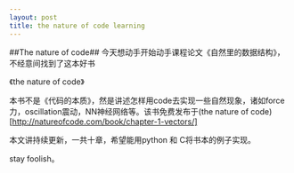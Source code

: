```yaml
---
layout: post
title: the nature of code learning
---
```



##The nature of code##
今天想动手开始动手课程论文《自然里的数据结构》，不经意间找到了这本好书

《the nature of code》

本书不是《代码的本质》，然是讲述怎样用code去实现一些自然现象，诸如force力，oscillation震动，NN神经网络等。该书免费发布于(the nature of code)[http://natureofcode.com/book/chapter-1-vectors/]

本文讲持续更新，一共十章，希望能用python 和 C将书本的例子实现。

stay foolish。
